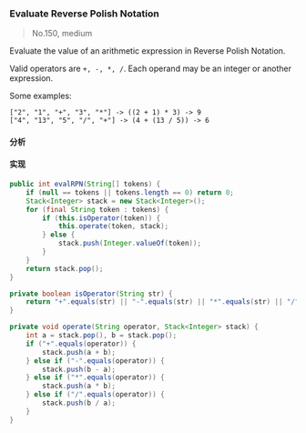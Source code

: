 ### Evaluate Reverse Polish Notation

> No.150, medium

Evaluate the value of an arithmetic expression in Reverse Polish Notation.

Valid operators are `+, -, *, /`. Each operand may be an integer or another expression.

Some examples:

```
["2", "1", "+", "3", "*"] -> ((2 + 1) * 3) -> 9
["4", "13", "5", "/", "+"] -> (4 + (13 / 5)) -> 6
```

#### 分析

#### 实现

```java
public int evalRPN(String[] tokens) {
    if (null == tokens || tokens.length == 0) return 0;
    Stack<Integer> stack = new Stack<Integer>();
    for (final String token : tokens) {
        if (this.isOperator(token)) {
            this.operate(token, stack);
        } else {
            stack.push(Integer.valueOf(token));
        }
    }
    return stack.pop();
}

private boolean isOperator(String str) {
    return "+".equals(str) || "-".equals(str) || "*".equals(str) || "/".equals(str);
}

private void operate(String operator, Stack<Integer> stack) {
    int a = stack.pop(), b = stack.pop();
    if ("+".equals(operator)) {
        stack.push(a + b);
    } else if ("-".equals(operator)) {
        stack.push(b - a);
    } else if ("*".equals(operator)) {
        stack.push(a * b);
    } else if ("/".equals(operator)) {
        stack.push(b / a);
    }
}
```
